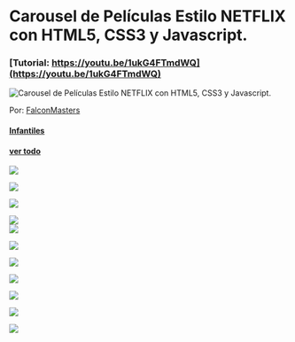 # Carousel de Películas Estilo NETFLIX con HTML5, CSS3 y Javascript.
### [Tutorial: https://youtu.be/1ukG4FTmdWQ](https://youtu.be/1ukG4FTmdWQ)

![Carousel de Películas Estilo NETFLIX con HTML5, CSS3 y Javascript.](https://raw.githubusercontent.com/falconmasters/p-gina-estilo-netflix/carousel/img/thumb.png)

Por: [FalconMasters](http://www.falconmasters.com)


<section class="infantil" id="infantil">
<div class="poster">

<a href="#a"><h4 class="alignleft"> Infantiles</h4></a><a href='#s'><h4 class="alignright" class="selected">ver todo</h4></a></div>
<div class="scrollmenu">
<a href="http://notabasica.com/612132/Trolls%203%20-%20Se%20Arm%C3%B3%20la%20Banda.mp4"><div class="xplus">
<img class="xaviec" src="https://www.universalpictures.com.mx/tl_files/content/movies/trolls_3/posters/02.jpg"></div>

<a href="http://notabasica.com/612132/The.Super.Mario.Bros.Movie.2023.lati.mp4"><div class="xplus">
<img class="xaviec" src="https://m.media-amazon.com/images/I/91zqGNzwk5L._AC_SL1500_.jpg"></div>

<a href="http://notabasica.com/612132/Minions.NaceUnVillano.SrRegio.Net.mp4"><div class="xplus">
<img class="xaviec" src="https://dx35vtwkllhj9.cloudfront.net/universalstudios/minions-the-rise-of-gru/images/regions/ar/onesheet.jpg"></div>

<a href="http://notabasica.com/612132/Las.leyendas.El.origen.2021.lati.mp4"><div class="xplus">
<img class="xaviec" src="https://i.pinimg.com/736x/5f/73/6c/5f736c33f89d22a0f58c159e8d64172e.jpg"></div>
<a href="https://fastream.to/emb.html?nzaeeljbry5h=enc.fastream.to/i/01/00011/nzaeeljbry5h"><div class="xplus">
<img class="xaviec" src="img/toy1.jpg"></div>


<a href="https://image.tmdb.org/t/p/original/k7NtVUK0USjPQuIPTlVFRe3JmBK.jpg"><div class="xplus">
<img class="xaviec" src="img/elemental.jpg"></div>

<a href="URL DE PELICULA"><div class="xplus">
<img class="xaviec" src="URL DE PORTADA"></div>

<a href="URL DE PELICULA"><div class="xplus">
<img class="xaviec" src="URL DE PORTADA"></div>

<a href="URL DE PELICULA"><div class="xplus">
<img class="xaviec" src="URL DE PORTADA"></div>


<a href="URL DE PELICULA"><div class="xplus">
<img class="xaviec" src="URL DE PORTADA"></div>

<a href="URL DE PELICULA"><div class="xplus">
<img class="xaviec" src="URL DE PORTADA"></div>
</section>

</div></div><br>